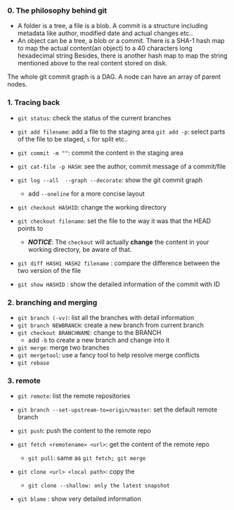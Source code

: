### 0. The philosophy behind git

* A folder is a tree, a file is a blob. A commit is a structure including metadata like author, modified date and actual changes etc..
* An object can be a tree, a blob or a commit.
There is a SHA-1 hash map to map the actual content(an object) to a 40 characters long hexadecimal string 
Besides, there is another hash map to map the string mentioned above to the real content stored on disk.

The whole git commit graph is a DAG. A node can have an array of parent nodes.

### 1.  Tracing back

* `git status`: check the status of the current branches

* `git add filename`: add a file to the staging area
	`git add -p`: select parts of the file to be staged, `s` for split etc..

* `git commit -m ""`: commit the content in the staging area

* `git cat-file -p HASH`: see the author, commit message of a commit/file 

* `git log --all  --graph --decorate`: show the git commit graph
	* add `--oneline` for a more concise layout

* `git checkout HASHID`: change the working directory
* `git checkout filename`: set the file to the way it was that the HEAD points to
	* _**NOTICE**_: The `checkout` will actually **change** the content in your working directory, be aware of that.

* `git diff HASH1 HASH2 filename` : compare the difference between the two version of the file

* `git show HASHID` : show the detailed information of the commit with ID


### 2. branching and merging

* `git branch (-vv)`: list all the branches with detail information
* `git branch NEWBRANCH`: create a new branch from current branch
* `git checkout BRANCHNAME`: change to the BRANCH
	* add `-b` to create a new branch and change into it
* `git merge`: merge two branches
* `git mergetool`: use a fancy tool to help resolve merge conflicts
* `git rebase`

### 3. remote

* `git remote`: list the remote repositories
* `git branch --set-upstream-to=origin/master`: set the default remote branch
* `git push`: push the content to the remote repo
* `git fetch <remotename> <url>`: get the content of the remote repo
	* `git pull`: same as `git fetch; git merge`
* `git clone <url> <local path>`: copy the 
	* `git clone --shallow: only the latest snapshot`

* `git blame` : show very detailed information
